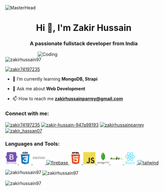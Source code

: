 ![MasterHead](https://theacemakers.com/wp-content/uploads/2020/05/coustom-web.gif )
<h1 align="center">Hi 👋, I'm Zakir Hussain</h1>
<h3 align="center">A passionate fullstack developer from India</h3>
<img align="right" alt="Coding" width="400" src="https://camo.githubusercontent.com/cae12fddd9d6982901d82580bdf321d81fb299141098ca1c2d4891870827bf17/68747470733a2f2f6d69726f2e6d656469756d2e636f6d2f6d61782f313336302f302a37513379765349765f7430696f4a2d5a2e676966">


<p align="left"> <img src="https://komarev.com/ghpvc/?username=zakirhussain97&label=Profile%20views&color=0e75b6&style=flat" alt="zakirhussain97" /> </p>

<p align="left"> <a href="https://twitter.com/zakir74197235" target="blank"><img src="https://img.shields.io/twitter/follow/zakir74197235?logo=twitter&style=for-the-badge" alt="zakir74197235" /></a> </p>

- 🌱 I’m currently learning **MongoDB, Strapi**

- 💬 Ask me about **Web Development**

- 📫 How to reach me **zakirhussainparrey@gmail.com**

<h3 align="left">Connect with me:</h3>
<p align="left">
<a href="https://twitter.com/zakir74197235" target="blank"><img align="center" src="https://raw.githubusercontent.com/rahuldkjain/github-profile-readme-generator/master/src/images/icons/Social/twitter.svg" alt="zakir74197235" height="30" width="40" /></a>
<a href="https://linkedin.com/in/zakir-hussain-947a98193" target="blank"><img align="center" src="https://raw.githubusercontent.com/rahuldkjain/github-profile-readme-generator/master/src/images/icons/Social/linked-in-alt.svg" alt="zakir-hussain-947a98193" height="30" width="40" /></a>
<a href="https://fb.com/zakirhussainparrey" target="blank"><img align="center" src="https://raw.githubusercontent.com/rahuldkjain/github-profile-readme-generator/master/src/images/icons/Social/facebook.svg" alt="zakirhussainparrey" height="30" width="40" /></a>
<a href="https://instagram.com/zakir_hassan07" target="blank"><img align="center" src="https://raw.githubusercontent.com/rahuldkjain/github-profile-readme-generator/master/src/images/icons/Social/instagram.svg" alt="zakir_hassan07" height="30" width="40" /></a>
</p>

<h3 align="left">Languages and Tools:</h3>
<p align="left"> <a href="https://getbootstrap.com" target="_blank" rel="noreferrer"> <img src="https://raw.githubusercontent.com/devicons/devicon/master/icons/bootstrap/bootstrap-plain-wordmark.svg" alt="bootstrap" width="40" height="40"/> </a> <a href="https://www.w3schools.com/css/" target="_blank" rel="noreferrer"> <img src="https://raw.githubusercontent.com/devicons/devicon/master/icons/css3/css3-original-wordmark.svg" alt="css3" width="40" height="40"/> </a> <a href="https://expressjs.com" target="_blank" rel="noreferrer"> <img src="https://raw.githubusercontent.com/devicons/devicon/master/icons/express/express-original-wordmark.svg" alt="express" width="40" height="40"/> </a> <a href="https://firebase.google.com/" target="_blank" rel="noreferrer"> <img src="https://www.vectorlogo.zone/logos/firebase/firebase-icon.svg" alt="firebase" width="40" height="40"/> </a> <a href="https://www.w3.org/html/" target="_blank" rel="noreferrer"> <img src="https://raw.githubusercontent.com/devicons/devicon/master/icons/html5/html5-original-wordmark.svg" alt="html5" width="40" height="40"/> </a> <a href="https://developer.mozilla.org/en-US/docs/Web/JavaScript" target="_blank" rel="noreferrer"> <img src="https://raw.githubusercontent.com/devicons/devicon/master/icons/javascript/javascript-original.svg" alt="javascript" width="40" height="40"/> </a> <a href="https://www.mongodb.com/" target="_blank" rel="noreferrer"> <img src="https://raw.githubusercontent.com/devicons/devicon/master/icons/mongodb/mongodb-original-wordmark.svg" alt="mongodb" width="40" height="40"/> </a> <a href="https://nodejs.org" target="_blank" rel="noreferrer"> <img src="https://raw.githubusercontent.com/devicons/devicon/master/icons/nodejs/nodejs-original-wordmark.svg" alt="nodejs" width="40" height="40"/> </a> <a href="https://reactjs.org/" target="_blank" rel="noreferrer"> <img src="https://raw.githubusercontent.com/devicons/devicon/master/icons/react/react-original-wordmark.svg" alt="react" width="40" height="40"/> </a> <a href="https://tailwindcss.com/" target="_blank" rel="noreferrer"> <img src="https://www.vectorlogo.zone/logos/tailwindcss/tailwindcss-icon.svg" alt="tailwind" width="40" height="40"/> </a> </p>

<p><img align="left" src="https://github-readme-stats.vercel.app/api/top-langs?username=zakirhussain97&show_icons=true&locale=en&layout=compact" alt="zakirhussain97" /></p>

<p>&nbsp;<img align="center" src="https://github-readme-stats.vercel.app/api?username=zakirhussain97&show_icons=true&locale=en" alt="zakirhussain97" /></p>

<p><img align="center" src="https://github-readme-streak-stats.herokuapp.com/?user=zakirhussain97&" alt="zakirhussain97" /></p>
